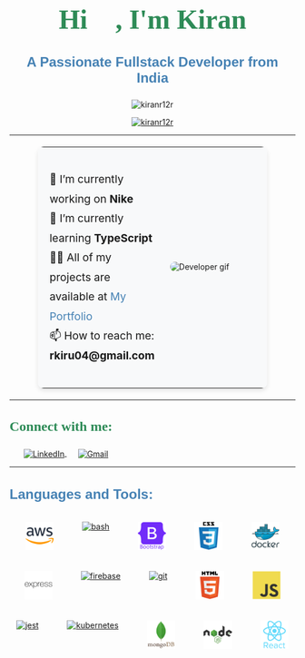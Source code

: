 <h1 align="center" style="font-family: 'Times New Roman', 'Segoe UI', Tahoma, Geneva, Verdana, sans-serif; font-size: 3rem; color: #2E8B57;">Hi 👋, I'm Kiran</h1>
<h3 align="center" style="font-family: 'Lucida Sans', Geneva, Verdana, sans-serif; font-size: 1.5rem; color: #4682B4;">A Passionate Fullstack Developer from India</h3>

<p align="center"> 
  <img src="https://komarev.com/ghpvc/?username=kiranr12r&label=Profile%20views&color=0e75b6&style=flat" alt="kiranr12r" />
</p>

<p align="center"> 
  <a href="https://github.com/ryo-ma/github-profile-trophy">
    <img src="https://github-profile-trophy.vercel.app/?username=kiranr12r&theme=dracula&margin-w=15&no-bg=true" alt="kiranr12r" />
  </a> 
</p>

---

<table align="center" style="width: 80%; margin: 20px auto; background-color: #f8f9fa; border-radius: 10px; box-shadow: 0px 4px 8px rgba(0, 0, 0, 0.1);">
  <tr>
    <td style="padding: 20px;">
      <ul style="list-style-type: none; padding-left: 0; font-size: 1.2rem; line-height: 1.8;">
        <li>🔭 I’m currently working on <strong>Nike</strong></li>
        <li>🌱 I’m currently learning <strong>TypeScript</strong></li>
        <li>👨‍💻 All of my projects are available at <a href="https://portfollio-73d2a.web.app/" style="color: #4682B4; text-decoration: none;">My Portfolio</a></li>
        <li>📫 How to reach me: <strong>rkiru04@gmail.com</strong></li>
      </ul>
    </td>
    <td>
      <img align="right" src="https://www.eldorado.org.br/wp-content/uploads/2023/03/1_HB8gelA3XvpkJMie1w6WiQ.gif" alt="Developer gif" width="400px" style="border-radius: 10px;"/>
    </td>
  </tr>
</table>

---

<h3 align="left" style="font-family: 'Times New Roman', 'Segoe UI', Tahoma, Geneva, Verdana, sans-serif; font-size: 1.5rem; color: #2E8B57;">Connect with me:</h3>
<p align="left" style="margin-left: 25px;">
  <a href="https://linkedin.com/in/your-profile" target="blank" style="padding-right: 10px; margin-right: 10px;">
    <img align="center" src="https://cdn-icons-png.flaticon.com/512/174/174857.png" alt="LinkedIn" height="40" width="40" />
  </a>
  <a href="mailto:rkiru04@gmail.com" target="blank" style="padding-right: 10px;">
    <img align="center" src="https://cdn-icons-png.flaticon.com/512/732/732200.png" alt="Gmail" height="40" width="40" />
  </a>
</p>

---

<h3 align="left" style="font-family: 'Lucida Sans', Geneva, Verdana, sans-serif; font-size: 1.5rem; color: #4682B4;">Languages and Tools:</h3>

<p align="center" style="display: flex; flex-wrap: wrap; justify-content: center; gap: 30px;">
  <a href="https://aws.amazon.com" target="_blank" rel="noreferrer" style="padding: 10px;"> 
    <img src="https://raw.githubusercontent.com/devicons/devicon/master/icons/amazonwebservices/amazonwebservices-original-wordmark.svg" alt="aws" width="50" height="50"/> 
  </a> 
  <a href="https://www.gnu.org/software/bash/" target="_blank" rel="noreferrer" style="padding: 10px;"> 
    <img src="https://www.vectorlogo.zone/logos/gnu_bash/gnu_bash-icon.svg" alt="bash" width="50" height="50" /> 
  </a> 
  <a href="https://getbootstrap.com" target="_blank" rel="noreferrer" style="padding: 10px;"> 
    <img src="https://raw.githubusercontent.com/devicons/devicon/master/icons/bootstrap/bootstrap-plain-wordmark.svg" alt="bootstrap" width="50" height="50"/> 
  </a> 
  <a href="https://www.w3schools.com/css/" target="_blank" rel="noreferrer" style="padding: 10px;"> 
    <img src="https://raw.githubusercontent.com/devicons/devicon/master/icons/css3/css3-original-wordmark.svg" alt="css3" width="50" height="50"/> 
  </a> 
  <a href="https://www.docker.com/" target="_blank" rel="noreferrer" style="padding: 10px;"> 
    <img src="https://raw.githubusercontent.com/devicons/devicon/master/icons/docker/docker-original-wordmark.svg" alt="docker" width="50" height="50"/> 
  </a> 
</p>

<p align="center" style="display: flex; flex-wrap: wrap; justify-content: center; gap: 30px;">
  <a href="https://expressjs.com" target="_blank" rel="noreferrer" style="padding: 10px;"> 
    <img src="https://raw.githubusercontent.com/devicons/devicon/master/icons/express/express-original-wordmark.svg" alt="express" width="50" height="50"/> 
  </a> 
  <a href="https://firebase.google.com/" target="_blank" rel="noreferrer" style="padding: 10px;"> 
    <img src="https://www.vectorlogo.zone/logos/firebase/firebase-icon.svg" alt="firebase" width="50" height="50"/> 
  </a> 
  <a href="https://git-scm.com/" target="_blank" rel="noreferrer" style="padding: 10px;"> 
    <img src="https://www.vectorlogo.zone/logos/git-scm/git-scm-icon.svg" alt="git" width="50" height="50"/> 
  </a> 
  <a href="https://www.w3.org/html/" target="_blank" rel="noreferrer" style="padding: 10px;"> 
    <img src="https://raw.githubusercontent.com/devicons/devicon/master/icons/html5/html5-original-wordmark.svg" alt="html5" width="50" height="50"/> 
  </a> 
  <a href="https://developer.mozilla.org/en-US/docs/Web/JavaScript" target="_blank" rel="noreferrer" style="padding: 10px;"> 
    <img src="https://raw.githubusercontent.com/devicons/devicon/master/icons/javascript/javascript-original.svg" alt="javascript" width="50" height="50"/> 
  </a>
</p>

<p align="center" style="display: flex; flex-wrap: wrap; justify-content: center; gap: 30px;">
  <a href="https://jestjs.io" target="_blank" rel="noreferrer" style="padding: 10px;"> 
    <img src="https://www.vectorlogo.zone/logos/jestjsio/jestjsio-icon.svg" alt="jest" width="50" height="50"/> 
  </a> 
  <a href="https://kubernetes.io" target="_blank" rel="noreferrer" style="padding: 10px;"> 
    <img src="https://www.vectorlogo.zone/logos/kubernetes/kubernetes-icon.svg" alt="kubernetes" width="50" height="50"/> 
  </a> 
  <a href="https://www.mongodb.com/" target="_blank" rel="noreferrer" style="padding: 10px;"> 
    <img src="https://raw.githubusercontent.com/devicons/devicon/master/icons/mongodb/mongodb-original-wordmark.svg" alt="mongodb" width="50" height="50"/> 
  </a> 
  <a href="https://nodejs.org" target="_blank" rel="noreferrer" style="padding: 10px;"> 
    <img src="https://raw.githubusercontent.com/devicons/devicon/master/icons/nodejs/nodejs-original-wordmark.svg" alt="nodejs" width="50" height="50"/> 
  </a> 
  <a href="https://reactjs.org/" target="_blank" rel="noreferrer" style="padding: 10px;"> 
    <img src="https://raw.githubusercontent.com/devicons/devicon/master/icons/react/react-original-wordmark.svg" alt="react" width="50" height="50"/> 
  </a>
</p>

